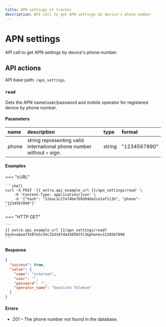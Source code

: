```yaml
---
title: APN settings of tracker
description: API call to get APN settings by device's phone number.
---
```


# APN settings

API call to get APN settings by device's phone number.


## API actions

API base path: `/apn_settings`.

### `read`

Gets the APN name/user/password and mobile operator for registered device by phone number.

#### Parameters

| name  | description                                                            | type   | format       |
|:------|:-----------------------------------------------------------------------|:-------|:-------------|
| phone | string representing valid international phone number without `+` sign. | string | "1234567890" |

#### Examples

=== "cURL"

    ```shell
    curl -X POST '{{ extra.api_example_url }}/apn_settings/read' \
        -H 'Content-Type: application/json' \
        -d '{"hash": "22eac1c27af4be7b9d04da2ce1af111b", "phone": "1234567890"}'
    ```

=== "HTTP GET"

    ```
    {{ extra.api_example_url }}/apn_settings/read?hash=a6aa75587e5c59c32d347da438505fc3&phone=1234567890
    ```

#### Response

```json
{
  "success": true,
  "value": {
    "name": "internet",
    "user": "",
    "password": "",
    "operator_name": "Deutsche Telekom"
  }
}
```

#### Errors

* 201 – The phone number not found in the database.
